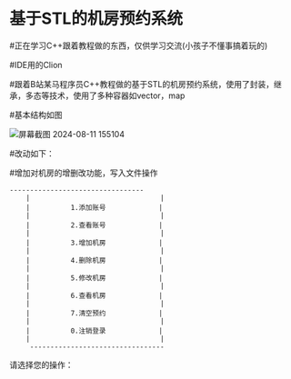 # 基于STL的机房预约系统


#正在学习C++跟着教程做的东西，仅供学习交流(小孩子不懂事搞着玩的)


#IDE用的Clion


#跟着B站某马程序员C++教程做的基于STL的机房预约系统，使用了封装，继承，多态等技术，使用了多种容器如vector，map



#基本结构如图


![屏幕截图 2024-08-11 155104](https://github.com/user-attachments/assets/728a66e9-609d-4ca8-b1d7-20a6905bc762)


#改动如下：


#增加对机房的增删改功能，写入文件操作

    ---------------------------------
		|                                |
		|          1.添加账号             |
		|                                |
		|          2.查看账号             |
		|                                |
		|          3.增加机房             |
		|                                |
		|          4.删除机房             |
		|                                |
		|          5.修改机房             |
		|                                |
		|          6.查看机房             |
		|                                |
		|          7.清空预约             |
		|                                |
		|          0.注销登录             |
		|                                |
		 ---------------------------------
请选择您的操作： 
